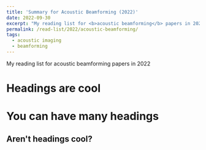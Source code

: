```yaml
---
title: 'Summary for Acoustic Beamforming (2022)'
date: 2022-09-30
excerpt: "My reading list for <b>acoustic beamforming</b> papers in 2022."
permalink: /read-list/2022/acoustic-beamforming/
tags:
  - acoustic imaging
  - beamforming
---
```


My reading list for acoustic beamforming papers in 2022

Headings are cool
======

You can have many headings
======

Aren't headings cool?
------